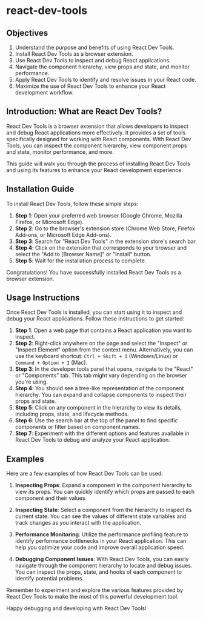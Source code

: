 # react-dev-tools

## Objectives

1. Understand the purpose and benefits of using React Dev Tools.
2. Install React Dev Tools as a browser extension.
3. Use React Dev Tools to inspect and debug React applications.
4. Navigate the component hierarchy, view props and state, and monitor performance.
5. Apply React Dev Tools to identify and resolve issues in your React code.
6. Maximize the use of React Dev Tools to enhance your React development workflow.


## Introduction: What are React Dev Tools?

React Dev Tools is a browser extension that allows developers to inspect and debug React applications more effectively. It provides a set of tools specifically designed for working with React components. With React Dev Tools, you can inspect the component hierarchy, view component props and state, monitor performance, and more.

This guide will walk you through the process of installing React Dev Tools and using its features to enhance your React development experience.

## Installation Guide

To install React Dev Tools, follow these simple steps:

1. **Step 1**: Open your preferred web browser (Google Chrome, Mozilla Firefox, or Microsoft Edge).
2. **Step 2**: Go to the browser's extension store (Chrome Web Store, Firefox Add-ons, or Microsoft Edge Add-ons).
3. **Step 3**: Search for "React Dev Tools" in the extension store's search bar.
4. **Step 4**: Click on the extension that corresponds to your browser and select the "Add to [Browser Name]" or "Install" button.
5. **Step 5**: Wait for the installation process to complete.

Congratulations! You have successfully installed React Dev Tools as a browser extension.

## Usage Instructions

Once React Dev Tools is installed, you can start using it to inspect and debug your React applications. Follow these instructions to get started:

1. **Step 1**: Open a web page that contains a React application you want to inspect.
2. **Step 2**: Right-click anywhere on the page and select the "Inspect" or "Inspect Element" option from the context menu. Alternatively, you can use the keyboard shortcut: `Ctrl + Shift + I` (Windows/Linux) or `Command + Option + I` (Mac).
3. **Step 3**: In the developer tools panel that opens, navigate to the "React" or "Components" tab. This tab might vary depending on the browser you're using.
4. **Step 4**: You should see a tree-like representation of the component hierarchy. You can expand and collapse components to inspect their props and state.
5. **Step 5**: Click on any component in the hierarchy to view its details, including props, state, and lifecycle methods.
6. **Step 6**: Use the search bar at the top of the panel to find specific components or filter based on component names.
7. **Step 7**: Experiment with the different options and features available in React Dev Tools to debug and analyze your React application.

## Examples

Here are a few examples of how React Dev Tools can be used:

1. **Inspecting Props**: Expand a component in the component hierarchy to view its props. You can quickly identify which props are passed to each component and their values.

2. **Inspecting State**: Select a component from the hierarchy to inspect its current state. You can see the values of different state variables and track changes as you interact with the application.

3. **Performance Monitoring**: Utilize the performance profiling feature to identify performance bottlenecks in your React application. This can help you optimize your code and improve overall application speed.

4. **Debugging Component Issues**: With React Dev Tools, you can easily navigate through the component hierarchy to locate and debug issues. You can inspect the props, state, and hooks of each component to identify potential problems.

Remember to experiment and explore the various features provided by React Dev Tools to make the most of this powerful development tool.

Happy debugging and developing with React Dev Tools!
